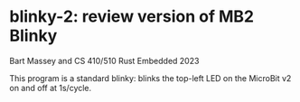 # blinky-2: review version of MB2 Blinky
Bart Massey and CS 410/510 Rust Embedded 2023

This program is a standard blinky: blinks the top-left LED
on the MicroBit v2 on and off at 1s/cycle.
